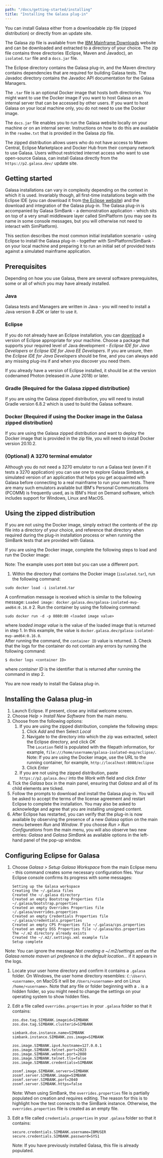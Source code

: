 ```yaml
---
path: "/docs/getting-started/installing"
title: "Installing the Galasa plug-in"
---
```


You can install Galasa either from a downloadable zip file (zipped distribution) or directly from an update site. 

The Galasa zip file is available from the <a href="https://ibm.github.io/mainframe-downloads/downloads.html" target="_blank">IBM Mainframe Downloads</a> website and can be downloaded and extracted to a directory of your choice. The zip file contains three directories (Eclipse, Maven and Javadoc), an `isolated.tar` file and a `docs.jar` file. 

The Eclipse directory contains the Galasa plug-in, and the Maven directory contains dependencies that are required for building Galasa tests. The Javadoc directory contains the Javadoc API documentation for the Galasa Managers.

The `.tar` file is an optional Docker image that hosts both directories. You might want to use the Docker image if you want to host Galasa on an internal server that can be accessed by other users. If you want to host Galasa on your local machine only, you do not need to use the Docker image. 

The `docs.jar` file enables you to run the Galasa website locally on your machine or on an internal server. Instructions on how to do this are available in the `readme.txt` that is provided in the Galasa zip file. 

The zipped distribution allows users who do not have access to Maven Central, Eclipse Marketplace and Docker Hub from their company network to use Galasa. Users without restricted internet access who want to use open-source Galasa, can install Galasa directly from the `https://p2.galasa.dev/` update site.

## Getting started

Galasa installations can vary in complexity depending on the context in which it is used. Invariably though, all first-time installations begin with the Eclipse IDE (you can download it from <a href="https://www.eclipse.org/downloads/packages/installer" target="_blank">the Eclipse website</a>) and the download and integration of the Galasa plug-in. The Galasa plug-in is accompanied by Galasa SimBank - a demonstration application - which sits on top of a very small middleware layer called SimPlatform (you may see its name in some console messages, but you will otherwise not need to interact with SimPlatform).

<!-- Later, you are likely to want to enhance your test capabilities and exploit Galasa's ability to integrate with automated CI/CD pipelines and a Kubernetes or equivalent container orchestration environment. Other similar but more complex scenarios are also possible, and may be required if your situation demands it. -->

This section describes the most common initial installation scenario - using Eclipse to install the Galasa plug-in - together with SimPlatform/SimBank - on your local machine and preparing it to run an initial set of provided tests against a simulated mainframe application.

## Prerequisites

Depending on how you use Galasa, there are several software prerequisites, some or all of which you may have already installed.

### Java

Galasa tests and Managers are written in Java - you will need to install a Java version 8 JDK or later to use it.

### Eclipse

If you do not already have an Eclipse installation, you can <a href="https://www.eclipse.org/downloads/packages/installer" target="_blank">download</a> a version of Eclipse appropriate for your machine. Choose a package that supports your required level of Java development - _Eclipse IDE for Java Developers_ or _Eclipse IDE for Java EE Developers_. If you are unsure, then the _Eclipse IDE for Java Developers_ should be fine, and you can always add any missing plug-ins if and when you discover you need them.

If you already have a version of Eclipse installed, it should be at the version codenamed Photon (released in June 2018) or later.  

### Gradle (Required for the Galasa zipped distribution)

If you are using the Galasa zipped distribution, you will need to install Gradle version 6.8.2 which is used to build the Galasa software. 

### Docker (Required if using the Docker image in the Galasa zipped distribution)

If you are using the Galasa zipped distribution and want to deploy the Docker image that is provided in the zip file, you will need to install Docker version 20.10.2. 

### (Optional) A 3270 terminal emulator

Although you do not need a 3270 emulator to run a Galasa test (even if it tests a 3270 application) you can use one to explore Galasa Simbank, a simulated version of an application that helps you get acquainted with Galasa before connecting to a real mainframe to run your own tests. There are many such emulators available but IBM's Personal Communications (PCOMM) is frequently used, as is IBM's Host on Demand software, which includes support for Windows, Linux and MacOS.

## Using the zipped distribution

If you are not using the Docker image, simply extract the contents of the zip file into a directory of your choice, and reference that directory when required during the plug-in installation process or when running the SimBank tests that are provided with Galasa.

If you are using the Docker image, complete the following steps to load and run the Docker image: 

Note: The example uses port `8080` but you can use a different port.

1. Within the directory that contains the Docker image (`isolated.tar`), run the following command:
```
sudo docker load -i isolated.tar
``` 
A confirmation message is received which is similar to the following message:
`Loaded image: docker.galasa.dev/galasa-isolated-mvp-amd64:0.16.0`
2. Run the container by using the following command:
```
sudo docker run -d -p 8080:80 <loaded image value>
```
where *loaded image value* is the value of the loaded image that is returned in step 1. In this example, the value is `docker.galasa.dev/galasa-isolated-mvp-amd64:0.16.0`.<br> After running the command, the `container ID` value is returned. 
3. Check that the logs for the container do not contain any errors by running the following command:
```
$ docker logs <container ID>
```
where *container ID* is the identifier that is returned after running the command in step 2. 

You are now ready to install the Galasa plug-in. 

## Installing the Galasa plug-in

1. Launch Eclipse. If present, close any initial welcome screen.
1. Choose _Help > Install New Software_ from the main menu.
1. Choose from the following options: 
    1. If you are using the zipped distribution, complete the following steps:
        1. Click *Add* and then Select *Local*
        1. Navigate to the directory into which the zip was extracted, select the Eclipse directory, and click *OK* <br>
        The `Location` field is populated with the filepath information, for example, `file:///home/username/galasa-isolated-mvp/eclipse/`.<br>
        Note: If you are using the Docker image, use the URL to the running container, for example, `http://localhost:8080/eclipse`
        1.  Click _Enter_       
    1. If you are not using the zipped distribution, paste `https://p2.galasa.dev/` into the _Work with_ field and click _Enter_
1. Tick the _Galasa_ box in the main panel, ensuring that _Galasa_ and all of its child elements are ticked.
1. Follow the prompts to download and install the Galasa plug-in. You will be asked to accept the terms of the license agreement and restart Eclipse to complete the installation. You may also be asked to acknowledge and agree that you are installing unsigned content.
1. After Eclipse has restarted, you can verify that the plug-in is now available by observing the presence of a new _Galasa_ option on the main menu between _Run_ and _Window_. If you choose _Run > Run Configurations_ from the main menu, you will also observe two new entries: _Galasa_ and _Galasa SimBank_ as available options in the left-hand panel of the pop-up window.

## Configuring Eclipse for Galasa

<!-- 1. If it is running, close Eclipse. -->
<!-- 1. Check to see if you have a `.galasa` folder in your user home directory - create it if there isn't one. On Windows, the user home directory resembles: `C:\Users\<username>`, on MacOS or Linux, entering `cd ~` in a terminal takes you to your user home directory, whatever it has been configured to be.
1. Create two empty files in your .galasa folder:
```
bootstrap.properties
dss.properties
``` -->

1. Choose _Galasa > Setup Galasa Workspace_ from the main Eclipse menu - this command creates some necessary configuration files. Your Eclipse console confirms its progress with some messages:

   ```
   Setting up the Galasa workspace
   Creating the ~/.galasa files
   Created the ~/.galasa directory
   Created an empty Bootstrap Properties file ~/.galasa/bootstrap.properties
   Created an empty Overrides Properties file ~/.galasa/overrides.properties
   Created an empty Credentials Properties file ~/.galasa/credentials.properties
   Created an empty CPS Properties file ~/.galasa/cps.properties
   Created an empty DSS Properties file ~/.galasa/dss.properties
   The ~/.m2 directory already exists
   Created the ~/.m2/.settings.xml example file
   Setup complete
   ```
Note: You can ignore the message _Not creating a ~/.m2/settings.xml as the Galasa remote maven uri preference is the default location..._ if it appears in the logs.
1. Locate your user home directory and confirm it contains a `.galasa` folder. On Windows, the user home directory resembles: `C:\Users\<username>`, on MacOS it will be `/Users/<username>` and on Linux `/home/<username>`.  Note that any file or folder beginning with a `.` is a hidden folder, so you might need to change the settings on your operating system to show hidden files.
1. Edit a file called `overrides.properties` in your `.galasa` folder so that it contains:

   ```properties
   zos.dse.tag.SIMBANK.imageid=SIMBANK
   zos.dse.tag.SIMBANK.clusterid=SIMBANK

   simbank.dse.instance.name=SIMBANK
   simbank.instance.SIMBANK.zos.image=SIMBANK

   zos.image.SIMBANK.ipv4.hostname=127.0.0.1
   zos.image.SIMBANK.telnet.port=2023
   zos.image.SIMBANK.webnet.port=2080
   zos.image.SIMBANK.telnet.tls=false
   zos.image.SIMBANK.credentials=SIMBANK

   zosmf.image.SIMBANK.servers=SIMBANK
   zosmf.server.SIMBANK.image=SIMBANK
   zosmf.server.SIMBANK.port=2040
   zosmf.server.SIMBANK.https=false
   ```

   Note: When using SimBank, the `overrides.properties` file is partially populated on creation and requires editing. The reason for this is to highlight how the test connects to the SimBank instance. Otherwise, the `overrides.properties` file is created as an empty file.

1. Edit a file called `credentials.properties` in your `.galasa` folder so that it contains:

   ```properties
   secure.credentials.SIMBANK.username=IBMUSER
   secure.credentials.SIMBANK.password=SYS1
   ```

   Note: If you have previously installed Galasa, this file is already populated.
      <!-- 1. Create an `.m2` folder in your user home directory (the same place as your `.galasa` folder) and inside, place a `settings.xml` file with the contents:

```
<settings xmlns="http://maven.apache.org/SETTINGS/1.0.0"
    xmlns:xsi="http://www.w3.org/2001/XMLSchema-instance"
    xsi:schemaLocation="http://maven.apache.org/SETTINGS/1.0.0
                      http://maven.apache.org/xsd/settings-1.0.0.xsd">
    <pluginGroups>
        <pluginGroup>dev.galasa</pluginGroup>
    </pluginGroups>
    <profiles>
        <profile>
            <id>galasa</id>
            <activation>
                <activeByDefault>true</activeByDefault>
            </activation>
            <repositories>
                <repository>
                    <id>galasa.repo</id>
                    <url>https://nexus.galasa.dev/repository/master</url>
                </repository>
            </repositories>
            <pluginRepositories>
                <pluginRepository>
                    <id>galasa.repo</id>
                    <url>https://nexus.galasa.dev/repository/master</url>
                </pluginRepository>
            </pluginRepositories>
        </profile>
    </profiles>
</settings>
```

1. Launch Eclipse.
1. Choose _Window > Preferences_ and then _Maven > User Settings_.
1. Complete the _Global Setting_ field by pressing _Browse_ and navigating to the `settings.xml` file you just set up. Press _Apply_ and _Close_ when finished.
1. Choose _Window > Preferences > Galasa_ 
1. Choose from the following options: 
    1. If you are using the zipped distribution, change the _Remote Maven URI_ to the local maven directory, for example, ```file:///home/username/galasa-isolated-mvp/maven```
    1. If you are not using the zipped distribution of Galasa, complete the _Remote Maven URI_ field as `https://nexus.galasa.dev/repository/master`
1. Click _Apply and Close_. -->

Your local Eclipse Galasa installation is now ready for some work.
